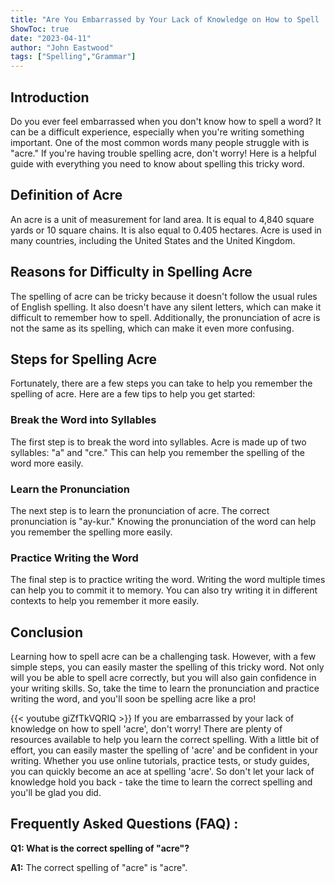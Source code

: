 ```yaml
---
title: "Are You Embarrassed by Your Lack of Knowledge on How to Spell 'Acre'? Find Out Here!"
ShowToc: true 
date: "2023-04-11"
author: "John Eastwood" 
tags: ["Spelling","Grammar"]
---
```

## Introduction

Do you ever feel embarrassed when you don't know how to spell a word? It can be a difficult experience, especially when you're writing something important. One of the most common words many people struggle with is "acre." If you're having trouble spelling acre, don't worry! Here is a helpful guide with everything you need to know about spelling this tricky word.

## Definition of Acre

An acre is a unit of measurement for land area. It is equal to 4,840 square yards or 10 square chains. It is also equal to 0.405 hectares. Acre is used in many countries, including the United States and the United Kingdom.

## Reasons for Difficulty in Spelling Acre

The spelling of acre can be tricky because it doesn't follow the usual rules of English spelling. It also doesn't have any silent letters, which can make it difficult to remember how to spell. Additionally, the pronunciation of acre is not the same as its spelling, which can make it even more confusing.

## Steps for Spelling Acre

Fortunately, there are a few steps you can take to help you remember the spelling of acre. Here are a few tips to help you get started:

### Break the Word into Syllables

The first step is to break the word into syllables. Acre is made up of two syllables: "a" and "cre." This can help you remember the spelling of the word more easily.

### Learn the Pronunciation

The next step is to learn the pronunciation of acre. The correct pronunciation is "ay-kur." Knowing the pronunciation of the word can help you remember the spelling more easily.

### Practice Writing the Word

The final step is to practice writing the word. Writing the word multiple times can help you to commit it to memory. You can also try writing it in different contexts to help you remember it more easily.

## Conclusion

Learning how to spell acre can be a challenging task. However, with a few simple steps, you can easily master the spelling of this tricky word. Not only will you be able to spell acre correctly, but you will also gain confidence in your writing skills. So, take the time to learn the pronunciation and practice writing the word, and you'll soon be spelling acre like a pro!

{{< youtube giZfTkVQRIQ >}} 
If you are embarrassed by your lack of knowledge on how to spell 'acre', don't worry! There are plenty of resources available to help you learn the correct spelling. With a little bit of effort, you can easily master the spelling of 'acre' and be confident in your writing. Whether you use online tutorials, practice tests, or study guides, you can quickly become an ace at spelling 'acre'. So don't let your lack of knowledge hold you back - take the time to learn the correct spelling and you'll be glad you did.

## Frequently Asked Questions (FAQ) :
**Q1: What is the correct spelling of "acre"?**

**A1:** The correct spelling of "acre" is "acre".





